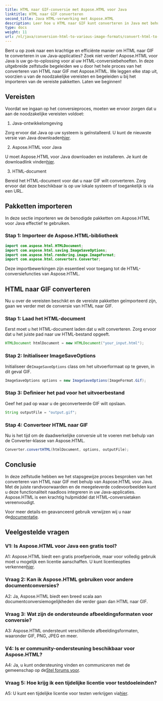```yaml
---
title: HTML naar GIF-conversie met Aspose.HTML voor Java
linktitle: HTML naar GIF converteren
second_title: Java HTML-verwerking met Aspose.HTML
description: Leer hoe u HTML naar GIF kunt converteren in Java met behulp van Aspose.HTML. Een uitgebreide stapsgewijze handleiding voor efficiënte HTML-naar-GIF-conversie.
type: docs
weight: 11
url: /nl/java/conversion-html-to-various-image-formats/convert-html-to-gif/
---
```

Bent u op zoek naar een krachtige en efficiënte manier om HTML naar GIF te converteren in uw Java-applicaties? Zoek niet verder! Aspose.HTML voor Java is uw go-to-oplossing voor al uw HTML-conversiebehoeften. In deze uitgebreide zelfstudie begeleiden we u door het hele proces van het converteren van HTML naar GIF met Aspose.HTML. We leggen elke stap uit, voorzien u van de noodzakelijke vereisten en begeleiden u bij het importeren van de vereiste pakketten. Laten we beginnen!

## Vereisten

Voordat we ingaan op het conversieproces, moeten we ervoor zorgen dat u aan de noodzakelijke vereisten voldoet:

1. Java-ontwikkelomgeving

Zorg ervoor dat Java op uw systeem is geïnstalleerd. U kunt de nieuwste versie van Java downloaden[hier](https://www.oracle.com/java/technologies/javase-downloads.html).

2. Aspose.HTML voor Java

 U moet Aspose.HTML voor Java downloaden en installeren. Je kunt de downloadlink vinden[hier](https://releases.aspose.com/html/java/).

3. HTML-document

Bereid het HTML-document voor dat u naar GIF wilt converteren. Zorg ervoor dat deze beschikbaar is op uw lokale systeem of toegankelijk is via een URL.

## Pakketten importeren

In deze sectie importeren we de benodigde pakketten om Aspose.HTML voor Java effectief te gebruiken. 

### Stap 1: Importeer de Aspose.HTML-bibliotheek

```java
import com.aspose.html.HTMLDocument;
import com.aspose.html.saving.ImageSaveOptions;
import com.aspose.html.rendering.image.ImageFormat;
import com.aspose.html.converters.Converter;
```

Deze importbewerkingen zijn essentieel voor toegang tot de HTML-conversiefuncties van Aspose.HTML.

## HTML naar GIF converteren

Nu u over de vereisten beschikt en de vereiste pakketten geïmporteerd zijn, gaan we verder met de conversie van HTML naar GIF.

### Stap 1: Laad het HTML-document

Eerst moet u het HTML-document laden dat u wilt converteren. Zorg ervoor dat u het juiste pad naar uw HTML-bestand opgeeft.

```java
HTMLDocument htmlDocument = new HTMLDocument("your_input.html");
```

### Stap 2: Initialiseer ImageSaveOptions

 Initialiseer de`ImageSaveOptions` class om het uitvoerformaat op te geven, in dit geval GIF.

```java
ImageSaveOptions options = new ImageSaveOptions(ImageFormat.Gif);
```

### Stap 3: Definieer het pad voor het uitvoerbestand

Geef het pad op waar u de geconverteerde GIF wilt opslaan.

```java
String outputFile = "output.gif";
```

### Stap 4: Converteer HTML naar GIF

Nu is het tijd om de daadwerkelijke conversie uit te voeren met behulp van de Converter-klasse van Aspose.HTML.

```java
Converter.convertHTML(htmlDocument, options, outputFile);
```

## Conclusie

In deze zelfstudie hebben we het stapsgewijze proces besproken van het converteren van HTML naar GIF met behulp van Aspose.HTML voor Java. Met de juiste randvoorwaarden en de meegeleverde codevoorbeelden kunt u deze functionaliteit naadloos integreren in uw Java-applicaties. Aspose.HTML is een krachtig hulpmiddel dat HTML-conversietaken vereenvoudigt.

 Voor meer details en geavanceerd gebruik verwijzen wij u naar de[documentatie](https://reference.aspose.com/html/java/).

## Veelgestelde vragen

### V1: Is Aspose.HTML voor Java een gratis tool?

 A1: Aspose.HTML biedt een gratis proefperiode, maar voor volledig gebruik moet u mogelijk een licentie aanschaffen. U kunt licentieopties verkennen[hier](https://purchase.aspose.com/buy).

### Vraag 2: Kan ik Aspose.HTML gebruiken voor andere documentconversies?

A2: Ja, Aspose.HTML biedt een breed scala aan documentconversiemogelijkheden die verder gaan dan HTML naar GIF.

### Vraag 3: Wat zijn de ondersteunde afbeeldingsformaten voor conversie?

A3: Aspose.HTML ondersteunt verschillende afbeeldingsformaten, waaronder GIF, PNG, JPEG en meer.

### V4: Is er community-ondersteuning beschikbaar voor Aspose.HTML?

 A4: Ja, u kunt ondersteuning vinden en communiceren met de gemeenschap op de[Stel forums voor](https://forum.aspose.com/).

### Vraag 5: Hoe krijg ik een tijdelijke licentie voor testdoeleinden?

 A5: U kunt een tijdelijke licentie voor testen verkrijgen via[hier](https://purchase.aspose.com/temporary-license/).